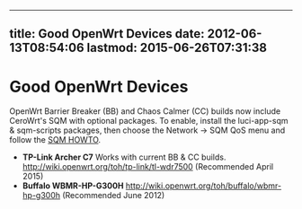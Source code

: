 
---
title: Good OpenWrt Devices
date: 2012-06-13T08:54:06
lastmod: 2015-06-26T07:31:38
---
Good OpenWrt Devices
====================

OpenWrt Barrier Breaker (BB) and Chaos Calmer (CC) builds now include
CeroWrt's SQM with optional packages. To enable, install the
luci-app-sqm & sqm-scripts packages, then choose the Network -&gt; SQM
QoS menu and follow the [SQM
HOWTO](http://wiki.openwrt.org/doc/howto/sqm).

-   **TP-Link Archer C7** Works with current BB & CC builds.
    http://wiki.openwrt.org/toh/tp-link/tl-wdr7500 (Recommended
    April 2015)
-   **Buffalo WBMR-HP-G300H**
    http://wiki.openwrt.org/toh/buffalo/wbmr-hp-g300h (Recommended
    June 2012)

